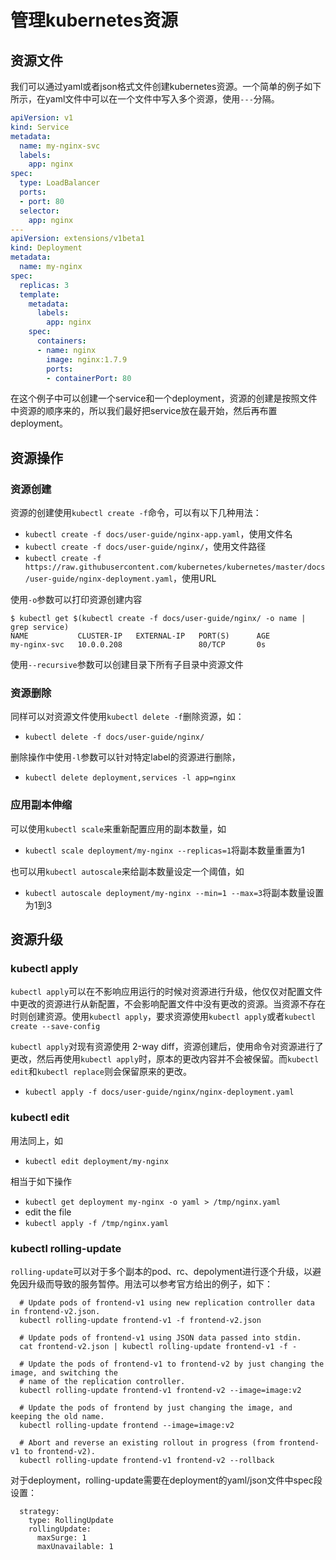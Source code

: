 # 管理kubernetes资源

## 资源文件

我们可以通过yaml或者json格式文件创建kubernetes资源。一个简单的例子如下所示，在yaml文件中可以在一个文件中写入多个资源，使用`---`分隔。

```yaml
apiVersion: v1
kind: Service
metadata:
  name: my-nginx-svc
  labels:
    app: nginx
spec:
  type: LoadBalancer
  ports:
  - port: 80
  selector:
    app: nginx
---
apiVersion: extensions/v1beta1
kind: Deployment
metadata:
  name: my-nginx
spec:
  replicas: 3
  template:
    metadata:
      labels:
        app: nginx
    spec:
      containers:
      - name: nginx
        image: nginx:1.7.9
        ports:
        - containerPort: 80
```
在这个例子中可以创建一个service和一个deployment，资源的创建是按照文件中资源的顺序来的，所以我们最好把service放在最开始，然后再布置deployment。


## 资源操作

### 资源创建

资源的创建使用`kubectl create -f`命令，可以有以下几种用法：

- `kubectl create -f docs/user-guide/nginx-app.yaml`，使用文件名
- `kubectl create -f docs/user-guide/nginx/`，使用文件路径
- `kubectl create -f https://raw.githubusercontent.com/kubernetes/kubernetes/master/docs/user-guide/nginx-deployment.yaml`，使用URL

使用`-o`参数可以打印资源创建内容

```shell
$ kubectl get $(kubectl create -f docs/user-guide/nginx/ -o name | grep service)
NAME           CLUSTER-IP   EXTERNAL-IP   PORT(S)      AGE
my-nginx-svc   10.0.0.208                 80/TCP       0s
```
使用`--recursive`参数可以创建目录下所有子目录中资源文件

### 资源删除

同样可以对资源文件使用`kubectl delete -f`删除资源，如：

- `kubectl delete -f docs/user-guide/nginx/`

删除操作中使用`-l`参数可以针对特定label的资源进行删除，

- `kubectl delete deployment,services -l app=nginx`

### 应用副本伸缩

可以使用`kubectl scale`来重新配置应用的副本数量，如

- `kubectl scale deployment/my-nginx --replicas=1`将副本数量重置为1

也可以用`kubectl autoscale`来给副本数量设定一个阈值，如

- `kubectl autoscale deployment/my-nginx --min=1 --max=3`将副本数量设置为1到3

## 资源升级

### kubectl apply

`kubectl apply`可以在不影响应用运行的时候对资源进行升级，他仅仅对配置文件中更改的资源进行从新配置，不会影响配置文件中没有更改的资源。当资源不存在时则创建资源。使用`kubectl apply`，要求资源使用`kubectl apply`或者`kubectl create --save-config`

`kubectl apply`对现有资源使用 2-way diff，资源创建后，使用命令对资源进行了更改，然后再使用`kubectl apply`时，原本的更改内容并不会被保留。而`kubectl edit`和`kubectl replace`则会保留原来的更改。

- `kubectl apply -f docs/user-guide/nginx/nginx-deployment.yaml`

### kubectl edit

用法同上，如

- `kubectl edit deployment/my-nginx`

相当于如下操作

- `kubectl get deployment my-nginx -o yaml > /tmp/nginx.yaml`
- edit the file
- `kubectl apply -f /tmp/nginx.yaml`

### kubectl rolling-update

`rolling-update`可以对于多个副本的pod、rc、depolyment进行逐个升级，以避免因升级而导致的服务暂停。用法可以参考官方给出的例子，如下：

```
  # Update pods of frontend-v1 using new replication controller data in frontend-v2.json.
  kubectl rolling-update frontend-v1 -f frontend-v2.json
  
  # Update pods of frontend-v1 using JSON data passed into stdin.
  cat frontend-v2.json | kubectl rolling-update frontend-v1 -f -
  
  # Update the pods of frontend-v1 to frontend-v2 by just changing the image, and switching the
  # name of the replication controller.
  kubectl rolling-update frontend-v1 frontend-v2 --image=image:v2
  
  # Update the pods of frontend by just changing the image, and keeping the old name.
  kubectl rolling-update frontend --image=image:v2
  
  # Abort and reverse an existing rollout in progress (from frontend-v1 to frontend-v2).
  kubectl rolling-update frontend-v1 frontend-v2 --rollback
```

对于deployment，rolling-update需要在deployment的yaml/json文件中spec段设置：

```
  strategy:
    type: RollingUpdate
    rollingUpdate:
      maxSurge: 1
      maxUnavailable: 1
```